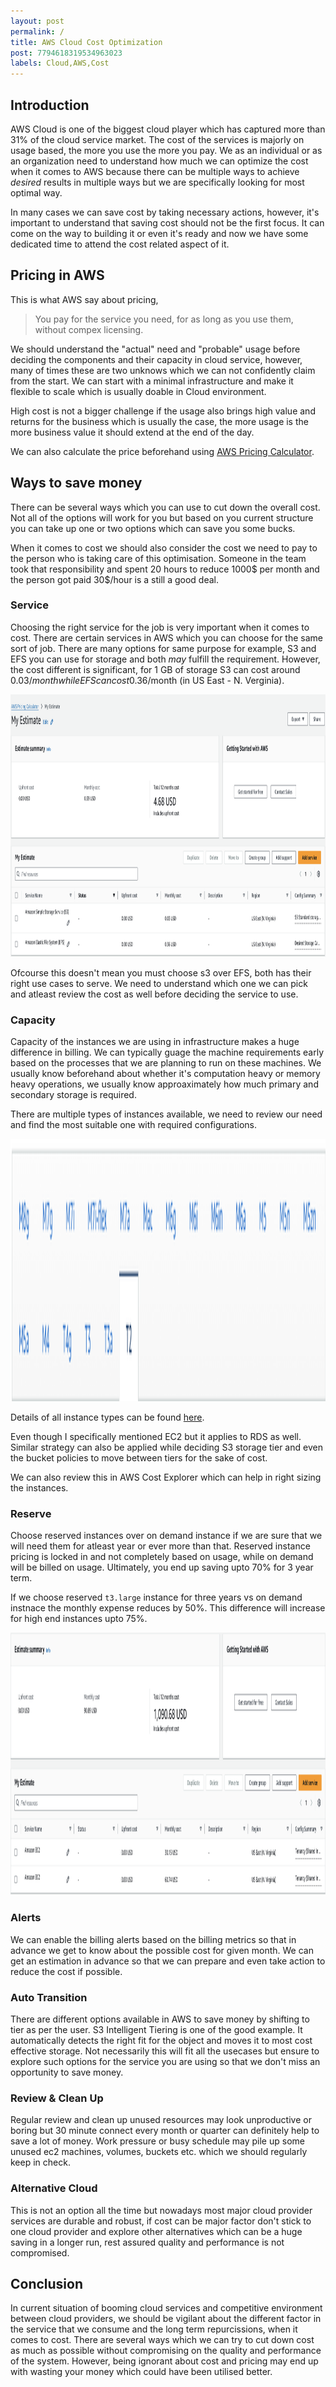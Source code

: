 ```yaml
---
layout: post
permalink: /
title: AWS Cloud Cost Optimization
post: 7794618319534963023
labels: Cloud,AWS,Cost
---
```


## Introduction
AWS Cloud is one of the biggest cloud player which has captured more than 31% of the cloud service market. The cost of the services is majorly on usage based, the more you use the more you pay. We as an individual or as an organization need to understand how much we can optimize the cost when it comes to AWS because there can be multiple ways to achieve _desired_ results in multiple ways but we are specifically looking for most optimal way.

In many cases we can save cost by taking necessary actions, however, it's important to understand that saving cost should not be the first focus. It can come on the way to building it or even it's ready and now we have some dedicated time to attend the cost related aspect of it.

## Pricing in AWS
This is what AWS say about pricing,

>  You pay for the service you need, for as long as you use them, without compex licensing.

We should understand the "actual" need and "probable" usage before deciding the components and their capacity in cloud service, however, many of times these are two unknows which we can not confidently claim from the start. We can start with a minimal infrastructure and make it flexible to scale which is usually doable in Cloud environment. 

High cost is not a bigger challenge if the usage also brings high value and returns for the business which is usually the case, the more usage is the more business value it should extend at the end of the day.

We can also calculate the price beforehand using [AWS Pricing Calculator](https://calculator.aws/#/). 

## Ways to save money
There can be several ways which you can use to cut down the overall cost. Not all of the options will work for you but based on you current structure you can take up one or two options which can save you some bucks.

When it comes to cost we should also consider the cost we need to pay to the person who is taking care of this optimisation. Someone in the team took that responsibility and spent 20 hours to reduce 1000$ per month and the person got paid 30$/hour is a still a good deal. 

### Service
Choosing the right service for the job is very important when it comes to cost. There are certain services in AWS which you can choose for the same sort of job. There are many options for same purpose for example, S3 and EFS you can use for storage and both _may_ fulfill the requirement. However, the cost different is significant, for 1 GB of storage S3 can cost around 0.03$/month while EFS can cost 0.36$/month  (in US East - N. Verginia).

<img src="image.png" height="420px" width="820px" />

Ofcourse this doesn't mean you must choose s3 over EFS, both has their right use cases to serve. We need to understand which one we can pick and atleast review the cost as well before deciding the service to use.

### Capacity 
Capacity of the instances we are using in infrastructure makes a huge difference in billing. We can typically guage the machine requirements early based on the processes that we are planning to run on these machines. We usually know beforehand about whether it's computation heavy or memory heavy operations, we usually know approaximately how much primary and secondary storage is required.

There are multiple types of instances available, we need to review our need and find the most suitable one with required configurations.

<img src="image-1.png" height="420px" width="820px" />

Details of all instance types can be found [here](https://aws.amazon.com/ec2/instance-types/).

Even though I specifically mentioned EC2 but it applies to RDS as well. Similar strategy can also be applied while deciding S3 storage tier and even the bucket policies to move between tiers for the sake of cost.

We can also review this in AWS Cost Explorer which can help in right sizing the instances.

### Reserve
Choose reserved instances over on demand instance if we are sure that we will need them for atleast year or ever more than that. Reserved instance pricing is locked in and not completely based on usage, while on demand will be billed on usage. Ultimately, you end up saving upto 70% for 3 year term.

If we choose reserved `t3.large` instance for three years vs on demand instnace the monthly expense reduces by 50%. This difference will increase for high end instances upto 75%.

<img src="image-2.png" height="420px" width="820px" />

### Alerts
We can enable the billing alerts based on the billing metrics so that in advance we get to know about the possible cost for given month. We can get an estimation in advance so that we can prepare and even take action to reduce the cost if possible.

### Auto Transition
There are different options available in AWS to save money by shifting to tier as per the user. S3 Intelligent Tiering is one of the good example. It automatically detects the right fit for the object and moves it to most cost effective storage. Not necessarily this will fit all the usecases but ensure to explore such options for the service you are using so that we don't miss an opportunity to save money.

### Review & Clean Up
Regular review and clean up unused resources may look unproductive or boring but 30 minute connect every month or quarter can definitely help to save a lot of money. Work pressure or busy schedule may pile up some unused ec2 machines, volumes, buckets etc. which we should regularly keep in check.

### Alternative Cloud
This is not an option all the time but nowadays most major cloud provider services are durable and robust, if cost can be major factor don't stick to one cloud provider and explore other alternatives which can be a huge saving in a longer run, rest assured quality and performance is not compromised.

## Conclusion
In current situation of booming cloud services and competitive environment between cloud providers, we should be vigilant about the different factor in the service that we consume and the long term repurcissions, when it comes to cost. There are several ways which we can try to cut down cost as much as possible without compromising on the quality and performance of the system. However, being ignorant about cost and pricing may end up with wasting your money which could have been utilised better.
